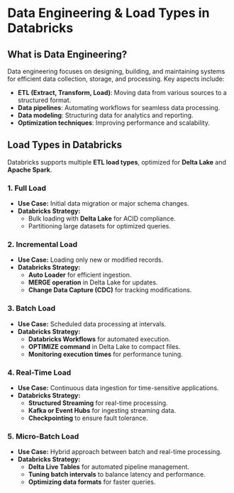 # Data Engineering & Load Types in Databricks

## What is Data Engineering?
Data engineering focuses on designing, building, and maintaining systems for efficient data collection, storage, and processing. Key aspects include:

- **ETL (Extract, Transform, Load)**: Moving data from various sources to a structured format.
- **Data pipelines**: Automating workflows for seamless data processing.
- **Data modeling**: Structuring data for analytics and reporting.
- **Optimization techniques**: Improving performance and scalability.

## Load Types in Databricks
Databricks supports multiple **ETL load types**, optimized for **Delta Lake** and **Apache Spark**.

### 1. Full Load
- **Use Case:** Initial data migration or major schema changes.
- **Databricks Strategy:**
  - Bulk loading with **Delta Lake** for ACID compliance.
  - Partitioning large datasets for optimized queries.

### 2. Incremental Load
- **Use Case:** Loading only new or modified records.
- **Databricks Strategy:**
  - **Auto Loader** for efficient ingestion.
  - **MERGE operation** in Delta Lake for updates.
  - **Change Data Capture (CDC)** for tracking modifications.

### 3. Batch Load
- **Use Case:** Scheduled data processing at intervals.
- **Databricks Strategy:**
  - **Databricks Workflows** for automated execution.
  - **OPTIMIZE command** in Delta Lake to compact files.
  - **Monitoring execution times** for performance tuning.

### 4. Real-Time Load
- **Use Case:** Continuous data ingestion for time-sensitive applications.
- **Databricks Strategy:**
  - **Structured Streaming** for real-time processing.
  - **Kafka or Event Hubs** for ingesting streaming data.
  - **Checkpointing** to ensure fault tolerance.

### 5. Micro-Batch Load
- **Use Case:** Hybrid approach between batch and real-time processing.
- **Databricks Strategy:**
  - **Delta Live Tables** for automated pipeline management.
  - **Tuning batch intervals** to balance latency and performance.
  - **Optimizing data formats** for faster queries.
